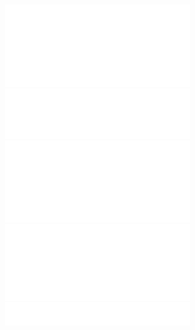 ![organization metrics](https://github.com/weee-open/weee-open/blob/master/metrics.organization.svg)
![most used languages](https://github.com/weee-open/weee-open/blob/master/metrics.plugin.languages.details.svg)
[![WEEE Talk RSS feed](https://github.com/weee-open/weee-open/blob/master/metrics.plugin.rss.svg)](https://podcast.weeeopen.it)
![achievements](https://github.com/weee-open/weee-open/blob/master/metrics.plugin.achievements.svg)
[![website screenshot](https://github.com/weee-open/weee-open/blob/master/metrics.plugin.screenshot.svg)](http://weeeopen.polito.it)
